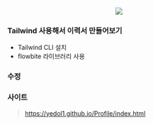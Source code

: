 <h1 align="center"></h3>
<p align="center">
<img src="https://img.shields.io/badge/-Tailwind-blue"/></a>
</p>

### Tailwind 사용해서 이력서 만들어보기
- Tailwind CLI 설치
- flowbite 라이브러리 사용
### 수정

### 사이트
> https://yedol1.github.io/Profile/index.html
